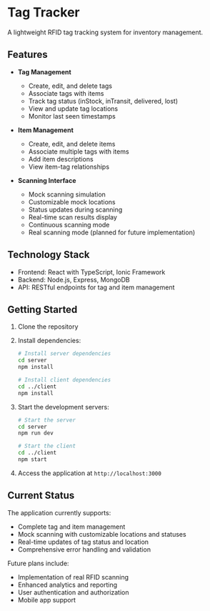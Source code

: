 # Tag Tracker

A lightweight RFID tag tracking system for inventory management.

## Features

- **Tag Management**
  - Create, edit, and delete tags
  - Associate tags with items
  - Track tag status (inStock, inTransit, delivered, lost)
  - View and update tag locations
  - Monitor last seen timestamps

- **Item Management**
  - Create, edit, and delete items
  - Associate multiple tags with items
  - Add item descriptions
  - View item-tag relationships

- **Scanning Interface**
  - Mock scanning simulation
  - Customizable mock locations
  - Status updates during scanning
  - Real-time scan results display
  - Continuous scanning mode
  - Real scanning mode (planned for future implementation)

## Technology Stack

- Frontend: React with TypeScript, Ionic Framework
- Backend: Node.js, Express, MongoDB
- API: RESTful endpoints for tag and item management

## Getting Started

1. Clone the repository
2. Install dependencies:
   ```bash
   # Install server dependencies
   cd server
   npm install

   # Install client dependencies
   cd ../client
   npm install
   ```

3. Start the development servers:
   ```bash
   # Start the server
   cd server
   npm run dev

   # Start the client
   cd ../client
   npm start
   ```

4. Access the application at `http://localhost:3000`

## Current Status

The application currently supports:
- Complete tag and item management
- Mock scanning with customizable locations and statuses
- Real-time updates of tag status and location
- Comprehensive error handling and validation

Future plans include:
- Implementation of real RFID scanning
- Enhanced analytics and reporting
- User authentication and authorization
- Mobile app support